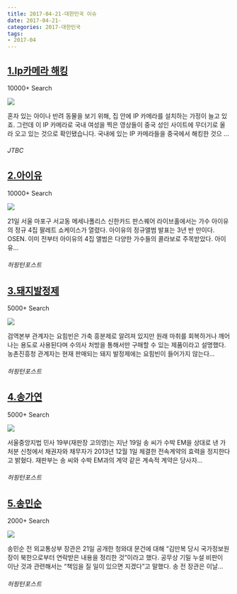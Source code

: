 ```yaml
---
title: 2017-04-21-대한민국 이슈
date: 2017-04-21-
categories: 2017-대한민국
tags: 
- 2017-04
---
```


[1.Ip카메라 해킹](http://news.jtbc.joins.com/html/134/NB11458134.html)
--

10000+ Search

![](http:)

혼자 있는 아이나 반려 동물을 보기 위해, 집 안에 IP 카메라를 설치하는 가정이 늘고 있죠. 그런데 이 IP 카메라로 국내 여성을 찍은 영상들이 중국 성인 사이트에 무더기로 올라 오고 있는 것으로 확인됐습니다. 국내에 있는 IP 카메라들을 중국에서 해킹한 것으 ...
###### JTBC

[2.아이유](http://www.huffingtonpost.kr/2017/04/21/story_n_16139148.html)
--

10000+ Search

![](http:)

21일 서울 마포구 서교동 메세나폴리스 신한카드 판스퀘어 라이브홀에서는 가수 아이유의 정규 4집 팔레트 쇼케이스가 열렸다. 아이유의 정규앨범 발표는 3년 반 만이다. OSEN. 이미 전부터 아이유의 4집 앨범은 다양한 가수들의 콜라보로 주목받았다. 아이유...
###### 허핑턴포스트

[3.돼지발정제](http://www.huffingtonpost.kr/2017/04/21/story_n_16139142.html)
--

5000+ Search

![](http:)

검역본부 관계자는 요힘빈은 가축 흥분제로 알려져 있지만 원래 마취를 회복하거나 깨어나는 용도로 사용된다며 수의사 처방을 통해서만 구매할 수 있는 제품이라고 설명했다. 농촌진흥청 관계자는 현재 판매되는 돼지 발정제에는 요힘빈이 들어가지 않는다...
###### 허핑턴포스트

[4.송가연](http://www.huffingtonpost.kr/2017/04/21/story_n_16138474.html)
--

5000+ Search

![](http:)

서울중앙지법 민사 19부(재판장 고의영)는 지난 19일 송 씨가 수박 EM을 상대로 낸 가처분 신청에서 채권자와 채무자가 2013년 12월 1일 체결한 전속계약의 효력을 정지한다고 밝혔다. 재판부는 송 씨와 수박 EM과의 계약 같은 계속적 계약은 당사자...
###### 허핑턴포스트

[5.송민순](http://www.huffingtonpost.kr/2017/04/21/story_n_16142494.html)
--

2000+ Search

![](http:)

송민순 전 외교통상부 장관은 21일 공개한 청와대 문건에 대해 “김만복 당시 국가정보원장이 북한으로부터 연락받은 내용을 정리한 것”이라고 했다. 공무상 기밀 누설 비판이 이난 것과 관련해서는 “책임을 질 일이 있으면 지겠다”고 말했다. 송 전 장관은 이날...
###### 허핑턴포스트

